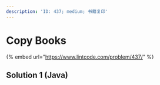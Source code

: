 ```yaml
---
description: 'ID: 437; medium; 书籍复印'
---
```


# Copy Books

{% embed url="https://www.lintcode.com/problem/437/" %}

## Solution 1 \(Java\)

```java

```

